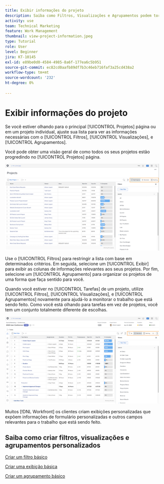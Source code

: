 ```yaml
---
title: Exibir informações do projeto
description: Saiba como Filtros, Visualizações e Agrupamentos podem tornar as informações do projeto facilmente visíveis para ajudá-lo a gerenciar projetos.
activity: use
team: Technical Marketing
feature: Work Management
thumbnail: view-project-information.jpeg
type: Tutorial
role: User
level: Beginner
jira: KT-10145
exl-id: e89be0d0-4584-4985-8a6f-177ea6c5b951
source-git-commit: ec82cd0aafb89df7b3c46eb716faf3a25cd438a2
workflow-type: tm+mt
source-wordcount: '232'
ht-degree: 0%

---
```


# Exibir informações do projeto

Se você estiver olhando para o principal [!UICONTROL Projetos] página ou em um projeto individual, ajuste sua lista para ver as informações necessárias com o [!UICONTROL Filtros], [!UICONTROL Visualizações], e [!UICONTROL Agrupamentos].

Você pode obter uma visão geral de como todos os seus projetos estão progredindo no [!UICONTROL Projetos] página.

![Página do projeto com filtros sendo exibidos](assets/planner-fund-project-page-fvg-copy.png)

Use o [!UICONTROL Filtros] para restringir a lista com base em determinados critérios. Em seguida, selecione um [!UICONTROL Exibir] para exibir as colunas de informações relevantes aos seus projetos. Por fim, selecione um [!UICONTROL Agrupamento] para organizar os projetos de uma forma que faça sentido para você.

Quando você estiver no [!UICONTROL Tarefas] de um projeto, utilize [!UICONTROL Filtros], [!UICONTROL Visualizações], e [!UICONTROL Agrupamentos] novamente para ajudá-lo a monitorar o trabalho que está sendo feito. Como você está olhando para tarefas em vez de projetos, você tem um conjunto totalmente diferente de escolhas.

![Lista de tarefas do projeto com exibições sendo exibidas](assets/planner-fund-task-list-fvg.png)

Muitos [!DNL Workfront] os clientes criam exibições personalizadas que expõem informações de formulário personalizadas e outros campos relevantes para o trabalho que está sendo feito.

## Saiba como criar filtros, visualizações e agrupamentos personalizados

[Criar um filtro básico](https://experienceleague.adobe.com/docs/workfront-learn/tutorials-workfront/reporting/basic-reporting/create-a-basic-filter.html?lang=en)

[Criar uma exibição básica](https://experienceleague.adobe.com/docs/workfront-learn/tutorials-workfront/reporting/basic-reporting/create-a-basic-view.html?lang=en)

[Criar um agrupamento básico](https://experienceleague.adobe.com/docs/workfront-learn/tutorials-workfront/reporting/basic-reporting/create-a-basic-grouping.html?lang=en)
